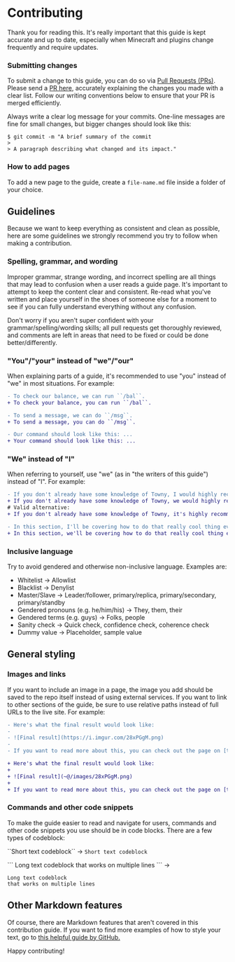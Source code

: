 # Contributing
Thank you for reading this. It's really important that this guide is kept accurate and up to date, especially when Minecraft and plugins change frequently and require updates.

### Submitting changes
To submit a change to this guide, you can do so via [Pull Requests (PRs)](http://help.github.com/pull-requests/).
Please send a [PR here](https://github.com/osdiscord/minecraft/pull/new/master), accurately explaining the changes you made with a clear list. Follow our writing conventions below to ensure that your PR is merged efficiently.

Always write a clear log message for your commits. One-line messages are fine for small changes, but bigger changes should look like this:
```
$ git commit -m "A brief summary of the commit
> 
> A paragraph describing what changed and its impact."
```

### How to add pages
To add a new page to the guide, create a ``file-name.md`` file inside a folder of your choice. 

## Guidelines
Because we want to keep everything as consistent and clean as possible, here are some guidelines we strongly recommend you try to follow when making a contribution.

### Spelling, grammar, and wording
Improper grammar, strange wording, and incorrect spelling are all things that may lead to confusion when a user reads a guide page. It's important to attempt to keep the content clear and consistent. Re-read what you've written and place yourself in the shoes of someone else for a moment to see if you can fully understand everything without any confusion.

Don't worry if you aren't super confident with your grammar/spelling/wording skills; all pull requests get thoroughly reviewed, and comments are left in areas that need to be fixed or could be done better/differently.

### "You"/"your" instead of "we"/"our"
When explaining parts of a guide, it's recommended to use "you" instead of "we" in most situations. For example:

```diff
- To check our balance, we can run ``/bal``.
+ To check your balance, you can run ``/bal``.

- To send a message, we can do ``/msg``.
+ To send a message, you can do ``/msg``.

- Our command should look like this: ...
+ Your command should look like this: ...
```

### "We" instead of "I"
When referring to yourself, use "we" (as in "the writers of this guide") instead of "I". For example:

```diff
- If you don't already have some knowledge of Towny, I would highly recommend reading this guide.
+ If you don't already have some knowledge of Towny, we would highly recommend reading this guide.
# Valid alternative:
+ If you don't already have some knowledge of Towny, it's highly recommended that you read this guide.

- In this section, I'll be covering how to do that really cool thing everyone's asking about.
+ In this section, we'll be covering how to do that really cool thing everyone's asking about.
```

### Inclusive language
Try to avoid gendered and otherwise non-inclusive language. Examples are:

 - Whitelist -> Allowlist
 - Blacklist -> Denylist
 - Master/Slave -> Leader/follower, primary/replica, primary/secondary, primary/standby
 - Gendered pronouns (e.g. he/him/his) -> They, them, their
 - Gendered terms (e.g. guys) -> Folks, people
 - Sanity check -> Quick check, confidence check, coherence check
 - Dummy value -> Placeholder, sample value
 
## General styling

### Images and links
If you want to include an image in a page, the image you add should be saved to the repo itself instead of using external services. If you want to link to other sections of the guide, be sure to use relative paths instead of full URLs to the live site. For example:

```diff
- Here's what the final result would look like:
-
- ![Final result](https://i.imgur.com/28xPGgM.png)
-
- If you want to read more about this, you can check out the page on [that other cool stuff](https://github.com/osdiscord/minecraft/README.md).

+ Here's what the final result would look like:
+
+ ![Final result](~@/images/28xPGgM.png)
+
+ If you want to read more about this, you can check out the page on [that other cool stuff](/README.md).
```

### Commands and other code snippets
To make the guide easier to read and navigate for users, commands and other code snippets you use should be in code blocks. There are a few types of codeblock:

\`\`Short text codeblock\`\` -> ``Short text codeblock``

\`\`\`
Long text codeblock
that works on multiple lines
\`\`\`
->
```
Long text codeblock
that works on multiple lines
```

## Other Markdown features
Of course, there are Markdown features that aren't covered in this contribution guide. If you want to find more examples of how to style your text, go to [this helpful guide by GitHub.](https://guides.github.com/features/mastering-markdown/)

Happy contributing!
